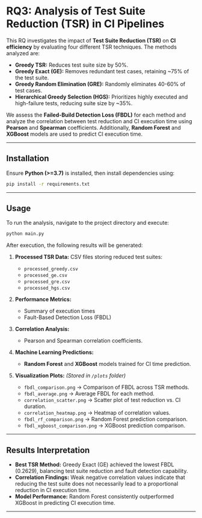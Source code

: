 # RQ3: Analysis of Test Suite Reduction (TSR) in CI Pipelines

This RQ investigates the impact of **Test Suite Reduction (TSR)** on **CI efficiency** by evaluating four different TSR techniques. The methods analyzed are:

- **Greedy TSR:** Reduces test suite size by 50%.
- **Greedy Exact (GE):** Removes redundant test cases, retaining ~75% of the test suite.
- **Greedy Random Elimination (GRE):** Randomly eliminates 40-60% of test cases.
- **Hierarchical Greedy Selection (HGS):** Prioritizes highly executed and high-failure tests, reducing suite size by ~35%.

We assess the **Failed-Build Detection Loss (FBDL)** for each method and analyze the correlation between test reduction and CI execution time using **Pearson** and **Spearman** coefficients. Additionally, **Random Forest** and **XGBoost** models are used to predict CI execution time.

---

## Installation

Ensure **Python (>=3.7)** is installed, then install dependencies using:

```sh
pip install -r requirements.txt
```

---

## Usage

To run the analysis, navigate to the project directory and execute:

```sh
python main.py
```

After execution, the following results will be generated:

1. **Processed TSR Data:** CSV files storing reduced test suites:
   - `processed_greedy.csv`
   - `processed_ge.csv`
   - `processed_gre.csv`
   - `processed_hgs.csv`

2. **Performance Metrics:**
   - Summary of execution times
   - Fault-Based Detection Loss (FBDL)

3. **Correlation Analysis:**
   - Pearson and Spearman correlation coefficients.

4. **Machine Learning Predictions:**
   - **Random Forest** and **XGBoost** models trained for CI time prediction.

5. **Visualization Plots:** _(Stored in `/plots` folder)_
   - `fbdl_comparison.png` → Comparison of FBDL across TSR methods.
   - `fbdl_average.png` → Average FBDL for each method.
   - `correlation_scatter.png` → Scatter plot of test reduction vs. CI duration.
   - `correlation_heatmap.png` → Heatmap of correlation values.
   - `fbdl_rf_comparison.png` → Random Forest prediction comparison.
   - `fbdl_xgboost_comparison.png` → XGBoost prediction comparison.

---

## Results Interpretation

- **Best TSR Method:** Greedy Exact (GE) achieved the lowest FBDL (0.2629), balancing test suite reduction and fault detection capability.
- **Correlation Findings:** Weak negative correlation values indicate that reducing the test suite does not necessarily lead to a proportional reduction in CI execution time.
- **Model Performance:** Random Forest consistently outperformed XGBoost in predicting CI execution time.

---